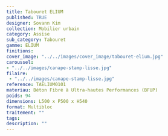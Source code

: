 ```yaml
---
title: Tabouret ELIUM 
published: TRUE
designer: Sovann Kim
collection: Mobilier urbain
category: Assise
sub_category: Tabouret
gamme: ELIUM
finitions: 
cover_image: "../../images/cover_image/tabouret-elium.jpg"
caroussel: 
- "../../images/canape-stamp-lisse.jpg"
filaire: 
 - "../../images/canape-stamp-lisse.jpg"
reference: TAELIUM0101
materiau: Béton Fibré à Ultra-hautes Performances (BFUP)
poids: 94
dimensions: L500 x P500 x H540
format: Multibloc
traitement: ""
tags: 
description: ""
---
```

